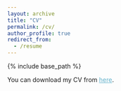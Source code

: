 ```yaml
---
layout: archive
title: "CV"
permalink: /cv/
author_profile: true
redirect_from:
  - /resume
---
```


{% include base_path %}

You can download my CV from <a href="https://ceyhunemreozturk.github.io/files/Ceyhun%20Emre%20%C3%96zt%C3%BCrk-%20English%20CV-%20github.pdf" style="color:#64B2CB">here</a>. 

